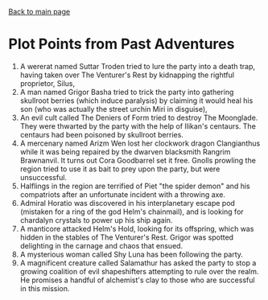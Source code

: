 [Back to main page](index.md)
#  Plot Points from Past Adventures
1. A wererat named Suttar Troden tried to lure the party into a death trap, having taken over The Venturer's Rest by kidnapping the rightful proprietor, Silus,
2. A man named Grigor Basha tried to trick the party into gathering skullroot berries (which induce paralysis) by claiming it would heal his son (who was actually the street urchin Miri in disguise),
3. An evil cult called The Deniers of Form tried to destroy The Moonglade. They were thwarted by the party with the help of Ilikan's centaurs. The centaurs had been poisoned by skullroot berries.
4. A mercenary named Arizm Wen lost her clockwork dragon Clangianthus while it was being repaired by the dwarven blacksmith Rangrim Brawnanvil. It turns out Cora Goodbarrel set it free. Gnolls prowling the region tried to use it as bait to prey upon the party, but were unsuccessful.
5. Halflings in the region are terrified of Piet "the spider demon" and his compatriots after an unfortunate incident with a throwing axe.
6. Admiral Horatio was discovered in his interplanetary escape pod (mistaken for a ring of the god Helm's chainmail), and is looking for chardalyn crystals to power up his ship again.
7. A manticore attacked Helm's Hold, looking for its offspring, which was hidden in the stables of The Venturer's Rest. Grigor was spotted delighting in the carnage and chaos that ensued.
8. A mysterious woman called Shy Luna has been following the party.
9. A magnificent creature called Salamathur has asked the party to stop a growing coalition of evil shapeshifters attempting to rule over the realm. He promises a handful of alchemist's clay to those who are successful in this mission.